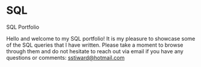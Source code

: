 # SQL
SQL Portfolio

Hello and welcome to my SQL portfolio! It is my pleasure to showcase some of the SQL queries that I have written. Please take a moment to browse through them and do not hesitate to reach out via email if you have any questions or comments: sstiward@hotmail.com
